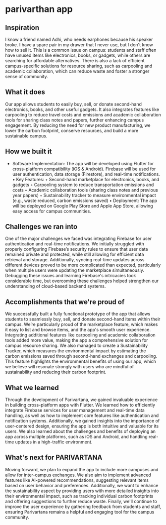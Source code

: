 # parivarthan app 

## Inspiration
 I know a friend named Adhi, who needs earphones because his speaker broke. I have a spare pair in
 my drawer that I never use, but I don't know how to sell it. This is a common issue on campus:
 students and staff often have unused items like electronics, books, or gadgets, while others are
 searching for affordable alternatives. There is also a lack of efficient campus-specific solutions for
 resource sharing, such as carpooling and academic collaboration, which can reduce waste and foster
 a stronger sense of community.

## What it does
 Our app allows students to easily buy, sell, or donate second-hand electronics, books, and other
 useful gadgets. It also integrates features like carpooling to reduce travel costs and emissions and
 academic collaboration tools for sharing class notes and papers, further enhancing campus
 engagement. By reducing the need for new product manufacturing, we lower the carbon footprint,
 conserve resources, and build a more sustainable campus.

## How we built it
* Software Implementation: The app will be developed using Flutter for cross-platform
 compatibility (iOS & Android). Firebase will be used for user authentication, data storage
 (Firestore), and real-time notifications.
 • Key Features:
 ◦ Second-hand marketplace for electronics, books, and gadgets
 ◦ Carpooling system to reduce transportation emissions and costs
 ◦ Academic collaboration tools (sharing class notes and previous year papers)
 ◦ Sustainability tracker to measure environmental impact (e.g., waste reduced, carbon
 emissions saved)
 • Deployment: The app will be deployed on Google Play Store and Apple App Store, allowing
 easy access for campus communities.

## Challenges we ran into
One of the major challenges we faced was integrating Firebase for user authentication and real-time notifications. We initially struggled with properly configuring Firebase’s security rules to ensure that user data remained private and protected, while still allowing for efficient data retrieval and storage. Additionally, syncing real-time updates across different devices proved to be more complicated than expected, particularly when multiple users were updating the marketplace simultaneously. Debugging these issues and learning Firebase's intricacies took considerable time, but overcoming these challenges helped strengthen our understanding of cloud-based backend systems.

## Accomplishments that we're proud of
We successfully built a fully functional prototype of the app that allows students to seamlessly buy, sell, and donate second-hand items within their campus. We’re particularly proud of the marketplace feature, which makes it easy to list and browse items, and the app's smooth user experience. Integrating additional features like carpooling and academic collaboration tools added more value, making the app a comprehensive solution for campus resource sharing. We also managed to create a Sustainability Tracker, which measures the environmental impact by estimating the carbon emissions saved through second-hand exchanges and carpooling. This feature highlights the environmental benefits of using our app, which we believe will resonate strongly with users who are mindful of sustainability and reducing their carbon footprint.

## What we learned
Through the development of Parivartana, we gained invaluable experience in building cross-platform apps with Flutter. We learned how to efficiently integrate Firebase services for user management and real-time data handling, as well as how to implement core features like authentication and notification systems. Additionally, we gained insights into the importance of user-centered design, ensuring the app is both intuitive and valuable for its users. We also learned about the challenges and benefits of deploying an app across multiple platforms, such as iOS and Android, and handling real-time updates in a high-traffic environment.

## What's next for PARIVARTANA
Moving forward, we plan to expand the app to include more campuses and allow for inter-campus exchanges. We also aim to implement advanced features like AI-powered recommendations, suggesting relevant items based on user behavior and preferences. Additionally, we want to enhance the sustainability aspect by providing users with more detailed insights into their environmental impact, such as tracking individual carbon footprints and offering suggestions to further reduce waste. Finally, we'll continue to improve the user experience by gathering feedback from students and staff, ensuring Parivartana remains a helpful and engaging tool for the campus community.
